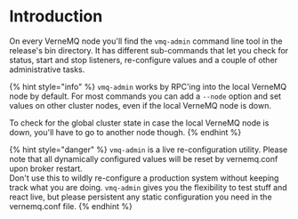 # Introduction

On every VerneMQ node you'll find the `vmq-admin` command line tool in the release's bin directory. It has different sub-commands that let you check for status, start and stop listeners, re-configure values and a couple of other administrative tasks.

{% hint style="info" %}
`vmq-admin` works by RPC'ing into the local VerneMQ node by default. For most commands you can add a `--node` option and set values on other cluster nodes, even if the local VerneMQ node is down.

To check for the global cluster state in case the local VerneMQ node is down, you'll have to go to another node though.
{% endhint %}

{% hint style="danger" %}
`vmq-admin` is a live re-configuration utility. Please note that all dynamically configured values will be reset by vernemq.conf upon broker restart.  
Don't use this to wildly re-configure a production system without keeping track what you are doing. `vmq-admin` gives you the flexibility to test stuff and react live, but please persistent any static configuration you need in the vernemq.conf file.
{% endhint %}


